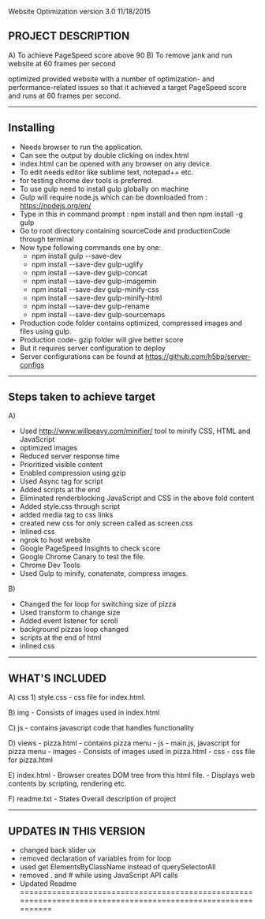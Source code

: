 Website Optimization version 3.0 11/18/2015

PROJECT DESCRIPTION
--------------------
A) To achieve PageSpeed score above 90
B) To remove jank and run website at 60 frames per second

optimized provided website with a number of optimization- and performance-related issues so that it achieved a target PageSpeed score and runs at 60 frames per second.


--------------------
Installing
--------------------

- Needs browser to run the application.
- Can see the output by double clicking on index.html
- index.html can be opened with any browser on any device.
- To edit needs editor like sublime text, notepad++ etc.
- for testing chrome dev tools is preferred.
- To use gulp need to install gulp globally on machine
- Gulp will require node.js which can be downloaded from : https://nodejs.org/en/
- Type in this in command prompt : npm install and then npm install -g gulp
- Go to root directory containing sourceCode and productionCode through terminal
- Now type following commands one by one:
	 - npm install gulp --save-dev
	 - npm install --save-dev gulp-uglify
	 - npm install --save-dev gulp-concat
	 - npm install --save-dev gulp-imagemin
	 - npm install --save-dev gulp-minify-css
	 - npm install --save-dev gulp-minify-html
	 - npm install --save-dev gulp-rename
	 - npm install --save-dev gulp-sourcemaps
- Production code folder contains optimized, compressed images and files using gulp.
- Production code- gzip folder will give better score
- But it requires server configuration to deploy
- Server configurations can be found at https://github.com/h5bp/server-configs
 
--------------------------------
Steps taken to achieve target
--------------------------------
A)
- Used http://www.willpeavy.com/minifier/ tool to minify CSS, HTML and JavaScript
- optimized images
- Reduced server response time
- Prioritized visible content
- Enabled compression using gzip
- Used Async tag for script
- Added scripts at the end
- Eliminated renderblocking JavaScript and CSS in the above fold content
- Added style.css through script
- added media tag to css links
- created new css for only screen called as screen.css
- Inlined css
- ngrok to host website
- Google PageSpeed Insights to check score
- Google Chrome Canary to test the file.
- Chrome Dev Tools
- Used Gulp to minify, conatenate, compress images.

B)
- Changed the for loop for switching size of pizza
- Used transform to change size
- Added event listener for scroll
- background pizzas loop changed
- scripts at the end of html
- inlined css

--------------------------------
WHAT'S INCLUDED
--------------------------------

A) css
	1) style.css
		- css file for index.html.

B) img
	- Consists of images used in index.html

C) js
	- contains javascript code that handles functionality

D) views
	- pizza.html
		- contains pizza menu
	- js
		- main.js, javascript for pizza menu
	- images
		- Consists of images used in pizza.html
	- css 
		- css file for pizza.html

E) index.html
	- Browser creates DOM tree from this html file.
	- Displays web contents by scripting, rendering etc.

F) readme.txt
	- States Overall description of project

----------------------------------------------------
UPDATES IN THIS VERSION
----------------------------------------------------
- changed back slider ux
- removed declaration of variables from for loop
- used get ElementsByClassName instead of querySelectorAll
- removed . and # while using JavaScript API calls
- Updated Readme
=============================================================================================================
